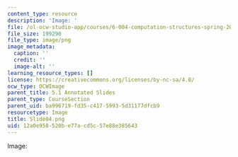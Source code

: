 ```yaml
---
content_type: resource
description: 'Image: '
file: /ol-ocw-studio-app/courses/6-004-computation-structures-spring-2017/12a0e958520be77acd5c57e88e385643_Slide04.png
file_size: 199290
file_type: image/png
image_metadata:
  caption: ''
  credit: ''
  image-alt: ''
learning_resource_types: []
license: https://creativecommons.org/licenses/by-nc-sa/4.0/
ocw_type: OCWImage
parent_title: 5.1 Annotated Slides
parent_type: CourseSection
parent_uid: ba996719-fd35-c417-5993-5d31177dfcb9
resourcetype: Image
title: Slide04.png
uid: 12a0e958-520b-e77a-cd5c-57e88e385643
---
```

Image: 